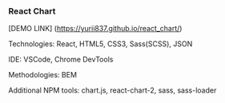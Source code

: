 
### React Chart ###

[DEMO LINK] (https://yurii837.github.io/react_chart/)

Technologies: React, HTML5, CSS3, Sass(SCSS), JSON

IDE: VSCode, Chrome DevTools

Methodologies: BEM

Additional NPM tools: chart.js, react-chart-2, sass, sass-loader 
